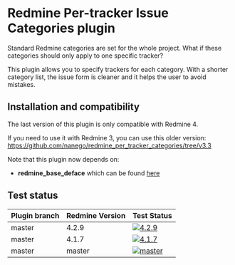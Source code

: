Redmine Per-tracker Issue Categories plugin
=======================

Standard Redmine categories are set for the whole project. What if these categories should only apply to one specific tracker?

This plugin allows you to specify trackers for each category.
With a shorter category list, the issue form is cleaner and it helps the user to avoid mistakes.

Installation and compatibility
--------------------

The last version of this plugin is only compatible with Redmine 4.

If you need to use it with Redmine 3, you can use this older version: https://github.com/nanego/redmine_per_tracker_categories/tree/v3.3

Note that this plugin now depends on:

* **redmine_base_deface** which can be found [here](https://github.com/jbbarth/redmine_base_deface)

## Test status

|Plugin branch| Redmine Version   | Test Status      |
|-------------|-------------------|------------------|
|master       | 4.2.9             | [![4.2.9][1]][5] |
|master       | 4.1.7             | [![4.1.7][2]][5] |
|master       | master            | [![master][4]][5]|

[1]: https://github.com/nanego/redmine_per_tracker_categories/actions/workflows/4_2_9.yml/badge.svg
[2]: https://github.com/nanego/redmine_per_tracker_categories/actions/workflows/4_1_7.yml/badge.svg
[4]: https://github.com/nanego/redmine_per_tracker_categories/actions/workflows/master.yml/badge.svg
[5]: https://github.com/nanego/redmine_per_tracker_categories/actions
